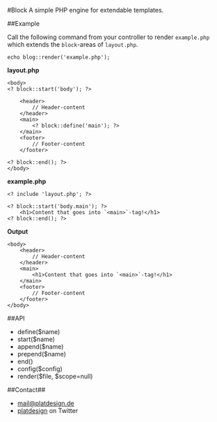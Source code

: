 #Block
A simple PHP engine for extendable templates.


##Example

Call the following command from your controller to render `example.php` which extends the `block`-areas of `layout.php`.

	echo blog::render('example.php');

**layout.php**
	
	<body>
	<? block::start('body'); ?>

		<header>
			// Header-content
		</header>
		<main>
			<? block::define('main'); ?>
		</main>
		<footer>
			// Footer-content
		</footer>
		
	<? block::end(); ?>
	</body>
	
**example.php**

	<? include 'layout.php'; ?>
	
	<? block::start('body.main'); ?>
		<h1>Content that goes into `<main>`-tag!</h1>
	<? block::end(); ?>


	
**Output**

	<body>
		<header>
			// Header-content
		</header>
		<main>
			<h1>Content that goes into `<main>`-tag!</h1>
		</main>
		<footer>
			// Footer-content
		</footer>
	</body>


##API

- define($name)
- start($name)
- append($name)
- prepend($name)
- end()
- config($config)
- render($file, $scope=null)



##Contact##

- [mail@platdesign.de](mailto:mail@platdesign.de)
- [platdesign](https://twitter.com/platdesign) on Twitter
